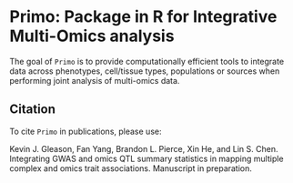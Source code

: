 # Primo: Package in R for Integrative Multi-Omics analysis

The goal of `Primo` is to provide computationally efficient tools to integrate data across phenotypes, cell/tissue types, populations or sources when performing joint analysis of multi-omics data.

## Citation

To cite `Primo` in publications, please use:

Kevin J. Gleason, Fan Yang, Brandon L. Pierce, Xin He, and Lin S. Chen. Integrating GWAS and omics QTL summary statistics in mapping multiple complex and omics trait associations. Manuscript in preparation.
